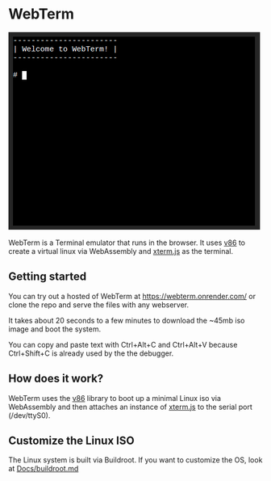 # WebTerm
![Screenshot of WebTerm](Assets/Images/screenshot.png)

WebTerm is a Terminal emulator that runs in the browser. It uses [v86](https://github.com/copy/v86) to create a virtual linux via WebAssembly and [xterm.js](https://github.com/xtermjs/xterm.js) as the terminal.

## Getting started
You can try out a hosted of WebTerm at https://webterm.onrender.com/ or clone the repo and serve the files with any webserver.

It takes about 20 seconds to a few minutes to download the ~45mb iso image and boot the system. 

You can copy and paste text with Ctrl+Alt+C and Ctrl+Alt+V because Ctrl+Shift+C is already used by the the debugger.

## How does it work?
WebTerm uses the [v86](https://github.com/copy/v86) library to boot up a minimal Linux iso via WebAssembly and then attaches an instance of [xterm.js](https://github.com/xtermjs/xterm.js) to the serial port (/dev/ttyS0).

## Customize the Linux ISO
The Linux system is built via Buildroot. If you want to customize the OS, look at [Docs/buildroot.md](Docs/buildroot.md)